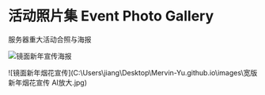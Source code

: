 # 活动照片集 Event Photo Gallery

服务器重大活动合照与海报

![镜面新年宣传海报](C:\Users\jiang\Desktop\Mervin-Yu.github.io\images\宽版新年宣传.jpg)

![镜面新年烟花宣传](C:\Users\jiang\Desktop\Mervin-Yu.github.io\images\宽版新年烟花宣传 AI放大.jpg)